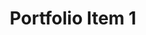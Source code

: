 ---
layout: portfolio
title: "Portfolio Item 1"
excerpt: "lorem afdnfndndmdmd"
imgurl: "https://github.com/piy0999/CreditSense/blob/master/images/cs.png?raw=true"
---
